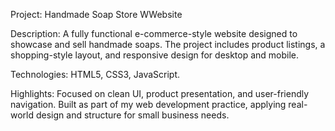 Project: Handmade Soap Store WWebsite

Description: A fully functional e-commerce-style website designed to showcase and sell handmade soaps. The project includes product listings, 
a shopping-style layout, and responsive design for desktop and mobile.

Technologies: HTML5, CSS3, JavaScript.

Highlights: Focused on clean UI, product presentation, and user-friendly navigation. 
Built as part of my web development practice, applying real-world design and structure for small business needs.
